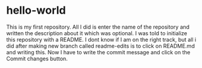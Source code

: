 # hello-world
This is my first repository. All I did is enter the name of the repository and written the description about it which was optional. I was told to initialize this repository with a README.
I dont know if I am on the right track, but all i did after making new branch called readme-edits is to click on README.md and writing this. Now I have to write the commit message and click on the Commit changes button.
